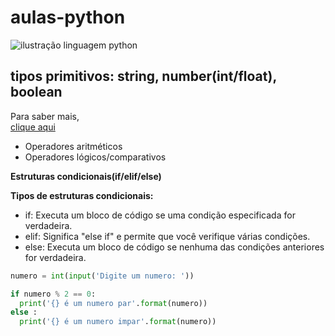 # aulas-python

![ilustração linguagem python](https://marquesfernandes.com/wp-content/uploads/2020/08/kwi4bvgzths31.jpg)

## tipos primitivos: string, number(int/float), boolean

Para saber mais, <br/> [clique aqui](https://docs.pipz.com/central-de-ajuda/learning-center/guia-basico-de-markdown#open)
- Operadores aritméticos
- Operadores lógicos/comparativos

**Estruturas condicionais(if/elif/else)**

**Tipos de estruturas condicionais:**

- if: Executa um bloco de código se uma condição especificada for verdadeira.
- elif: Significa "else if" e permite que você verifique várias condições.
- else: Executa um bloco de código se nenhuma das condições anteriores for verdadeira.

```py
numero = int(input('Digite um numero: '))

if numero % 2 == 0:
  print('{} é um numero par'.format(numero))
else :
  print('{} é um numero impar'.format(numero))
```


  
